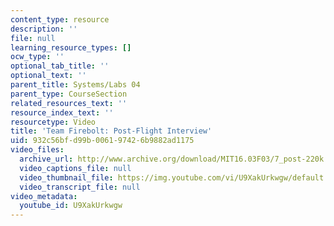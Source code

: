 ```yaml
---
content_type: resource
description: ''
file: null
learning_resource_types: []
ocw_type: ''
optional_tab_title: ''
optional_text: ''
parent_title: Systems/Labs 04
parent_type: CourseSection
related_resources_text: ''
resource_index_text: ''
resourcetype: Video
title: 'Team Firebolt: Post-Flight Interview'
uid: 932c56bf-d99b-0061-9742-6b9882ad1175
video_files:
  archive_url: http://www.archive.org/download/MIT16.03F03/7_post-220k.mp4
  video_captions_file: null
  video_thumbnail_file: https://img.youtube.com/vi/U9XakUrkwgw/default.jpg
  video_transcript_file: null
video_metadata:
  youtube_id: U9XakUrkwgw
---
```

